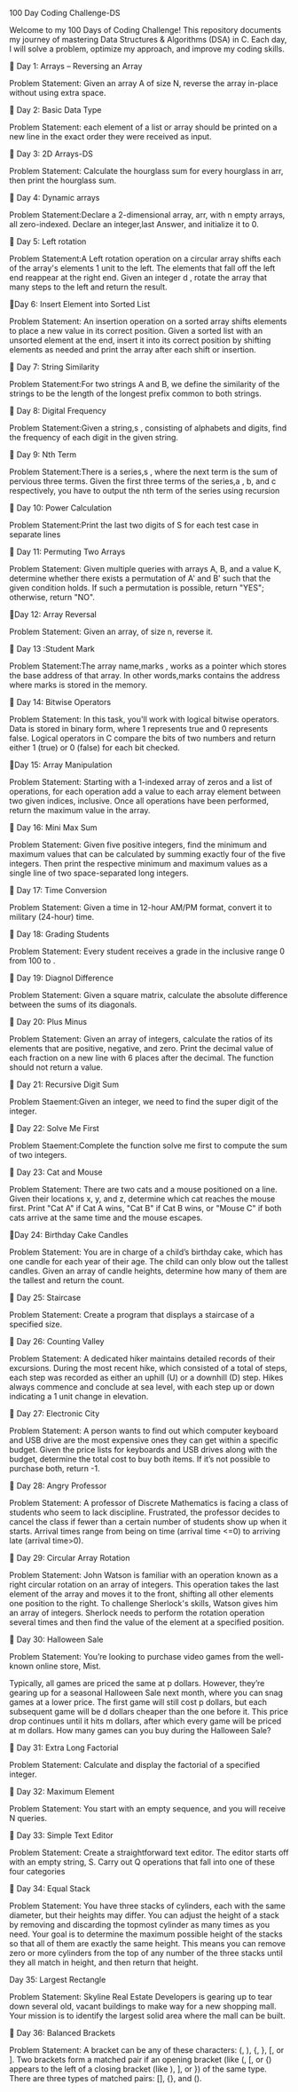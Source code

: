 100 Day Coding Challenge-DS


Welcome to my 100 Days of Coding Challenge! This repository documents my journey of mastering Data Structures & Algorithms (DSA) in C. Each day, I will solve a problem, optimize my approach, and improve my coding skills.

📌 Day 1: Arrays – Reversing an Array

Problem Statement: Given an array A of size N, reverse the array in-place without using extra space.

📌 Day 2: Basic Data Type

Problem Statement: each element of a list or array should be printed on a new line in the exact order they were received as input.

📌 Day 3: 2D Arrays-DS

Problem Statement: Calculate the hourglass sum for every hourglass in arr, then print the hourglass sum.

📌 Day 4: Dynamic arrays

Problem Statement:Declare a 2-dimensional array, arr, with n empty arrays, all zero-indexed. Declare an integer,last Answer, and initialize it to 0.

📌 Day 5: Left rotation

Problem Statement:A Left rotation operation on a circular array shifts each of the array's elements 1 unit to the left. The elements that fall off the left end reappear at the right end. Given an integer d , rotate the array that many steps to the left and return the result.

📌Day 6: Insert Element into Sorted List

Problem Statement: An insertion operation on a sorted array shifts elements to place a new value in its correct position. Given a sorted list with an unsorted element at the end, insert it into its correct position by shifting elements as needed and print the array after each shift or insertion.

📌 Day 7: String Similarity

Problem Statement:For two strings A and B, we define the similarity of the strings to be the length of the longest prefix common to both strings.

📌 Day 8: Digital Frequency

Problem Statement:Given a string,s , consisting of alphabets and digits, find the frequency of each digit in the given string.

📌 Day 9: Nth Term

Problem Statement:There is a series,s , where the next term is the sum of pervious three terms. Given the first three terms of the series,a , b, and c respectively, you have to output the nth term of the series using recursion

📌 Day 10: Power Calculation

Problem Statement:Print the last two digits of S for each test case in separate lines

📌 Day 11: Permuting Two Arrays

Problem Statement: Given multiple queries with arrays A, B, and a value K, determine whether there exists a permutation of A' and B' such that the given condition holds. If such a permutation is possible, return "YES"; otherwise, return "NO".

📌Day 12: Array Reversal

Problem Statement: Given an array, of size n, reverse it.

📌 Day 13 :Student Mark

Problem Statement:The array name,marks , works as a pointer which stores the base address of that array. In other words,marks contains the address where marks is stored in the memory.

📌 Day 14: Bitwise Operators

Problem Statement: In this task, you'll work with logical bitwise operators. Data is stored in binary form, where 1 represents true and 0 represents false. Logical operators in C compare the bits of two numbers and return either 1 (true) or 0 (false) for each bit checked.

📌Day 15: Array Manipulation

Problem Statement: Starting with a 1-indexed array of zeros and a list of operations, for each operation add a value to each array element between two given indices, inclusive. Once all operations have been performed, return the maximum value in the array.

📌 Day 16: Mini Max Sum

Problem Statement: Given five positive integers, find the minimum and maximum values that can be calculated by summing exactly four of the five integers. Then print the respective minimum and maximum values as a single line of two space-separated long integers.

📌 Day 17: Time Conversion

Problem Statement: Given a time in 12-hour AM/PM format, convert it to military (24-hour) time.

📌 Day 18: Grading Students

Problem Statement: Every student receives a grade in the inclusive range 0 from 100 to .

📌 Day 19: Diagnol Difference

Problem Statement: Given a square matrix, calculate the absolute difference between the sums of its diagonals.

📌 Day 20: Plus Minus

Problem Statement: Given an array of integers, calculate the ratios of its elements that are positive, negative, and zero. Print the decimal value of each fraction on a new line with 6 places after the decimal. The function should not return a value.

📌 Day 21: Recursive Digit Sum

Problem Staement:Given an integer, we need to find the super digit of the integer.

📌 Day 22: Solve Me First

Problem Staement:Complete the function solve me first to compute the sum of two integers.

📌 Day 23: Cat and Mouse

Problem Statement: There are two cats and a mouse positioned on a line. Given their locations x, y, and z, determine which cat reaches the mouse first. Print "Cat A" if Cat A wins, "Cat B" if Cat B wins, or "Mouse C" if both cats arrive at the same time and the mouse escapes.

📌Day 24: Birthday Cake Candles

Problem Statement: You are in charge of a child’s birthday cake, which has one candle for each year of their age. The child can only blow out the tallest candles. Given an array of candle heights, determine how many of them are the tallest and return the count.

📌 Day 25: Staircase

Problem Statement: Create a program that displays a staircase of a specified size.

📌 Day 26: Counting Valley

Problem Statement: A dedicated hiker maintains detailed records of their excursions. During the most recent hike, which consisted of a total of steps, each step was recorded as either an uphill (U) or a downhill (D) step. Hikes always commence and conclude at sea level, with each step up or down indicating a 1 unit change in elevation.

📌 Day 27: Electronic City

Problem Statement: A person wants to find out which computer keyboard and USB drive are the most expensive ones they can get within a specific budget. Given the price lists for keyboards and USB drives along with the budget, determine the total cost to buy both items. If it’s not possible to purchase both, return -1.

📌 Day 28: Angry Professor

Problem Statement: A professor of Discrete Mathematics is facing a class of students who seem to lack discipline. Frustrated, the professor decides to cancel the class if fewer than a certain number of students show up when it starts. Arrival times range from being on time (arrival time <=0) to arriving late (arrival time>0).

📌 Day 29: Circular Array Rotation

Problem Statement: John Watson is familiar with an operation known as a right circular rotation on an array of integers. This operation takes the last element of the array and moves it to the front, shifting all other elements one position to the right. To challenge Sherlock's skills, Watson gives him an array of integers. Sherlock needs to perform the rotation operation several times and then find the value of the element at a specified position.

📌 Day 30: Halloween Sale

Problem Statement: You’re looking to purchase video games from the well-known online store, Mist.

Typically, all games are priced the same at p dollars. However, they’re gearing up for a seasonal Halloween Sale next month, where you can snag games at a lower price. The first game will still cost p dollars, but each subsequent game will be d dollars cheaper than the one before it. This price drop continues until it hits m dollars, after which every game will be priced at m dollars. How many games can you buy during the Halloween Sale?

📌 Day 31: Extra Long Factorial

Problem Statement: Calculate and display the factorial of a specified integer.

📌 Day 32: Maximum Element

Problem Statement: You start with an empty sequence, and you will receive N queries.

📌 Day 33: Simple Text Editor

Problem Statement: Create a straightforward text editor. The editor starts off with an empty string, S. Carry out Q operations that fall into one of these four categories

📌 Day 34: Equal Stack

Problem Statement: You have three stacks of cylinders, each with the same diameter, but their heights may differ. You can adjust the height of a stack by removing and discarding the topmost cylinder as many times as you need.
Your goal is to determine the maximum possible height of the stacks so that all of them are exactly the same height. This means you can remove zero or more cylinders from the top of any number of the three stacks until they all match in height, and then return that height.

Day 35: Largest Rectangle

Problem Statement: Skyline Real Estate Developers is gearing up to tear down several old, vacant buildings to make way for a new shopping mall. Your mission is to identify the largest solid area where the mall can be built.

📌 Day 36: Balanced Brackets

Problem Statement: A bracket can be any of these characters: (, ), {, }, [, or ]. Two brackets form a matched pair if an opening bracket (like (, [, or {) appears to the left of a closing bracket (like ), ], or }) of the same type. There are three types of matched pairs: [], {}, and ().


